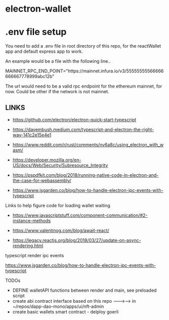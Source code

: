 # electron-wallet

# .env file setup

You need to add a .env file in root directory of this repo, for the reactWallet app and default express app to work.

An example would be a file with the following line..

<p>MAINNET_RPC_END_POINT="https://mainnet.infura.io/v3/55555555566666666667778999abc12b"</p>

The url would need to be a valid rpc endpoint for the ethereum mainnet, for now. Could be other if the network is not mainnet.

## LINKS

* https://github.com/electron/electron-quick-start-typescript

* https://davembush.medium.com/typescript-and-electron-the-right-way-141c2e15e4e1

* https://www.reddit.com/r/rust/comments/nv6a8c/using_electron_with_wasm/

* https://developer.mozilla.org/en-US/docs/Web/Security/Subresource_Integrity

* https://pspdfkit.com/blog/2018/running-native-code-in-electron-and-the-case-for-webassembly/

* https://www.jsgarden.co/blog/how-to-handle-electron-ipc-events-with-typescript


Links to help figure code for loading wallet waiting 

* https://www.javascriptstuff.com/component-communication/#2-instance-methods

* https://www.valentinog.com/blog/await-react/

* https://legacy.reactjs.org/blog/2018/03/27/update-on-async-rendering.html 


typescript render  ipc events

https://www.jsgarden.co/blog/how-to-handle-electron-ipc-events-with-typescript

TODOs

* DEFINE walletAPI functions between render and main, see preloaded script
* create abi contract interface based on this repo --->--> in ~/repos/dapp-dao-mono/apps/ui/nft-admin
* create basic wallets smart contract - delploy goerli

